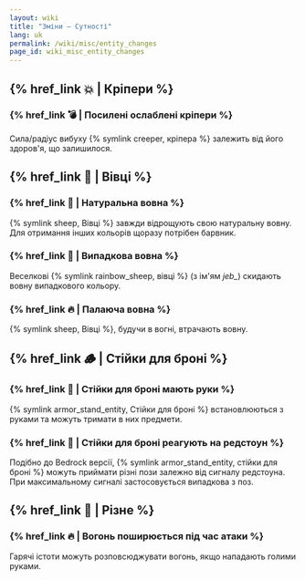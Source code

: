 ```yaml
---
layout: wiki
title: "Зміни — Сутності"
lang: uk
permalink: /wiki/misc/entity_changes
page_id: wiki_misc_entity_changes
---
```


## {% href_link 💥 | Кріпери %}

### {% href_link 💣️ | Посилені ослаблені кріпери %}
Сила/радіус вибуху {% symlink creeper, кріпера %} залежить від його здоров'я, що залишилося.


## {% href_link 🐑 | Вівці %}

### {% href_link 👕 | Натуральна вовна %}
{% symlink sheep, Вівці %} завжди відрощують свою натуральну вовну. Для отримання інших кольорів щоразу потрібен барвник.

### {% href_link 🌈 | Випадкова вовна %}
Веселкові {% symlink rainbow_sheep, вівці %} (з ім'ям _jeb\__) скидають вовну випадкового кольору.

### {% href_link 🔥 | Палаюча вовна %}
{% symlink sheep, Вівці %}, будучи в вогні, втрачають вовну.


## {% href_link 🪵 | Стійки для броні %}

### {% href_link 🧰 | Стійки для броні мають руки %}
{% symlink armor_stand_entity, Стійки для броні %} встановлюються з руками та можуть тримати в них предмети.

### {% href_link 🤸 | Стійки для броні реагують на редстоун %}
Подібно до Bedrock версії, {% symlink armor_stand_entity, стійки для броні %} можуть приймати різні пози залежно від сигналу редстоуна. При максимальному сигналі застосовується випадкова з поз.

## {% href_link 🧩 | Різне %}

### {% href_link 🔥 | Вогонь поширюється під час атаки %}
Гарячі істоти можуть розповсюджувати вогонь, якщо нападають голими руками.

